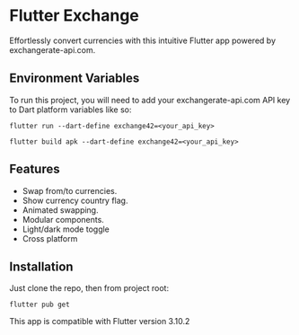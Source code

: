 
# Flutter Exchange

Effortlessly convert currencies with this intuitive Flutter app powered by exchangerate-api.com.




## Environment Variables

To run this project, you will need to add your exchangerate-api.com API key to Dart platform variables like so:

`
flutter run --dart-define exchange42=<your_api_key>
`

`
flutter build apk --dart-define exchange42=<your_api_key>
`

## Features

- Swap from/to currencies.
- Show currency country flag.
- Animated swapping.
- Modular components.
- Light/dark mode toggle
- Cross platform


## Installation

Just clone the repo, then from project root:

`
  flutter pub get
`

This app is compatible with Flutter version 3.10.2
    